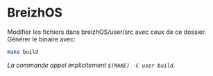 # BreizhOS

Modifier les fichiers dans breizhOS/user/src avec ceux de ce dossier.
Générer le binaire avec:

```bash
make build
```
*La commande appel implicitement `$(MAKE) -C user build`*.
